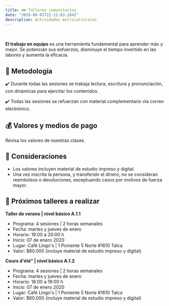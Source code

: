 ```yaml
---
title: 👪 Talleres comunitarios
date: "2019-09-01T22:12:03.284Z"
description: Actividades multiculturales
---
```


<br />

**El trabajo en equipo** es una herramienta fundamental para aprender más y mejor.
Se potencian sus esfuerzos, disminuye el tiempo invertido en las labores y aumenta la eficacia.

## 📝 Metodología

✔️ Durante todas las sesiones se trabaja lectura, escritura y pronunciación, con dinámicas para ejercitar los contenidos.

✔️ Todas las sesiones se refuerzan con material complementario vía correo electrónico.

## 💰 Valores y medios de pago

Revisa los valores de nuestras clases.

## 📌 Consideraciones

- Los valores incluyen material de estudio impreso y digital.
- Una vez inscrita la persona, y transferido el dinero, no se consideran reembolsos o devoluciones, exceptuando casos por motivos de fuerza mayor.

## 📆 Próximos talleres a realizar

**Taller de verano | nivel básico A.1.1**

- Programa: 4 sesiones | 2 horas semanales
- Fecha: martes y jueves de enero
- Horario: 19:00 a 20:00 h
- Inicio: 07 de enero 2020
- Lugar: Café Lingo's | 1 Poniente 5 Norte #1610 Talca
- Valor: \$80.000 (incluye material de estudio impreso y digital)

**Cours d'été" | nivel básico A.1.2**

- Programa: 4 sesiones | 2 horas semanales
- Fecha: martes y jueves de enero
- Horario: 18:00 a 19:00 h
- Inicio: 07 de enero 2020
- Lugar: Café Lingo's | 1 Poniente 5 Norte #1610 Talca
- Valor: \$60.000 (incluye material de estudio impreso y digital)
